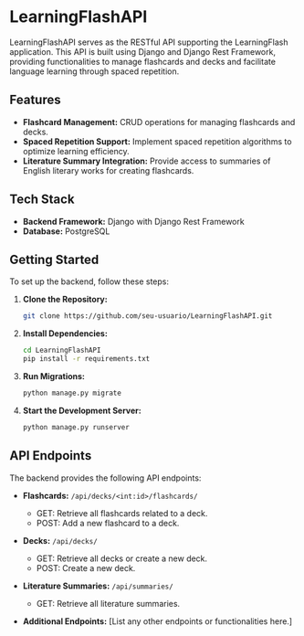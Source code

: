 # LearningFlashAPI

LearningFlashAPI serves as the RESTful API supporting the LearningFlash application. This API is built using Django and Django Rest Framework, providing functionalities to manage flashcards and decks and facilitate language learning through spaced repetition.

## Features

- **Flashcard Management:** CRUD operations for managing flashcards and decks.
- **Spaced Repetition Support:** Implement spaced repetition algorithms to optimize learning efficiency.
- **Literature Summary Integration:** Provide access to summaries of English literary works for creating flashcards.

## Tech Stack

- **Backend Framework:** Django with Django Rest Framework
- **Database:** PostgreSQL

## Getting Started

To set up the backend, follow these steps:

1. **Clone the Repository:**
   ```bash
   git clone https://github.com/seu-usuario/LearningFlashAPI.git
   ```

2. **Install Dependencies:**
   ```bash
   cd LearningFlashAPI
   pip install -r requirements.txt
   ```

3. **Run Migrations:**
   ```bash
   python manage.py migrate
   ```

4. **Start the Development Server:**
   ```bash
   python manage.py runserver
   ```

## API Endpoints

The backend provides the following API endpoints:

- **Flashcards:** `/api/decks/<int:id>/flashcards/`
  - GET: Retrieve all flashcards related to a deck.
  - POST: Add a new flashcard to a deck.

- **Decks:** `/api/decks/`
  - GET: Retrieve all decks or create a new deck.
  - POST: Create a new deck.

- **Literature Summaries:** `/api/summaries/`
  - GET: Retrieve all literature summaries.

- **Additional Endpoints:** [List any other endpoints or functionalities here.]



